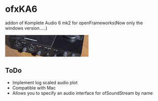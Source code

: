 # ofxKA6
addon of Komplete Audio 6 mk2 for openFrameworks(Now only the windows version.....)

![thumbnail](https://raw.githubusercontent.com/ryo-simon-mf/ofxKA6/main/ofxaddons_thumbnail.png)


## ToDo
- Implement log scaled audio plot  
- Compatible with Mac
- Allows you to specify an audio interface for ofSoundStream by name
